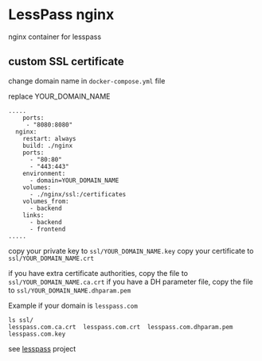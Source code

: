 # LessPass nginx

nginx container for lesspass

## custom SSL certificate

change domain name in `docker-compose.yml` file

replace YOUR_DOMAIN_NAME

    .....
        ports:
         - "8080:8080"
      nginx:
        restart: always
        build: ./nginx
        ports:
          - "80:80"
          - "443:443"
        environment:
          - domain=YOUR_DOMAIN_NAME
        volumes:
          - ./nginx/ssl:/certificates
        volumes_from:
          - backend
        links:
          - backend
          - frontend
    .....

copy your private key to `ssl/YOUR_DOMAIN_NAME.key`
copy your certificate to `ssl/YOUR_DOMAIN_NAME.crt`

if you have extra certificate authorities, copy the file to `ssl/YOUR_DOMAIN_NAME.ca.crt`
if you have a DH parameter file, copy the file to `ssl/YOUR_DOMAIN_NAME.dhparam.pem`


Example if your domain is `lesspass.com`

    ls ssl/
    lesspass.com.ca.crt  lesspass.com.crt  lesspass.com.dhparam.pem  lesspass.com.key

see [lesspass](https://github.com/lesspass/lesspass) project